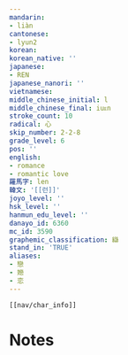 ```yaml
---
mandarin:
- liàn
cantonese:
- lyun2
korean:
korean_native: ''
japanese:
- REN
japanese_nanori: ''
vietnamese:
middle_chinese_initial: l
middle_chinese_final: iuᴇn
stroke_count: 10
radical: 心
skip_number: 2-2-8
grade_level: 6
pos: ''
english:
- romance
- romantic love
羅馬字: len
韓文: '[[런]]'
joyo_level: ''
hsk_level: ''
hanmun_edu_level: ''
danayo_id: 6360
mc_id: 3590
graphemic_classification: 䜌
stand_in: 'TRUE'
aliases:
- 戀
- 㜻
- 恋
---
```

```meta-bind-embed
[[nav/char_info]]
```

# Notes
